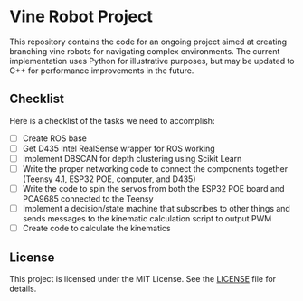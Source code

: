 # Vine Robot Project

This repository contains the code for an ongoing project aimed at creating branching vine robots for navigating complex environments. The current implementation uses Python for illustrative purposes, but may be updated to C++ for performance improvements in the future.

## Checklist

Here is a checklist of the tasks we need to accomplish:

- [ ] Create ROS base
- [ ] Get D435 Intel RealSense wrapper for ROS working
- [ ] Implement DBSCAN for depth clustering using Scikit Learn
- [ ] Write the proper networking code to connect the components together (Teensy 4.1, ESP32 POE, computer, and D435)
- [ ] Write the code to spin the servos from both the ESP32 POE board and PCA9685 connected to the Teensy
- [ ] Implement a decision/state machine that subscribes to other things and sends messages to the kinematic calculation script to output PWM
- [ ] Create code to calculate the kinematics

## License

This project is licensed under the MIT License. See the [LICENSE](LICENSE) file for details.
